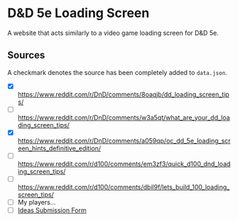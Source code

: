 # D&D 5e Loading Screen

A website that acts similarly to a video game loading screen for D&amp;D 5e.

## Sources

A checkmark denotes the source has been completely added to `data.json`.

-   [x] https://www.reddit.com/r/DnD/comments/8oaqjb/dd_loading_screen_tips/
-   [ ] https://www.reddit.com/r/DnD/comments/w3a5qt/what_are_your_dd_loading_screen_tips/
-   [x] https://www.reddit.com/r/DnD/comments/a059qp/oc_dd_5e_loading_screen_hints_definitive_edition/
-   [ ] https://www.reddit.com/r/d100/comments/em3zf3/quick_d100_dnd_loading_screen_tips/
-   [ ] https://www.reddit.com/r/d100/comments/dbil9f/lets_build_100_loading_screen_tips/
-   [ ] My players...
-   [ ] [Ideas Submission Form](https://forms.gle/Wik2LBqZDTr8Ygjv9)
